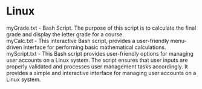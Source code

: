 # Linux<br>
myGrade.txt - Bash Script. The purpose of this script is to calculate the final grade and display the letter grade for a course.
<br>
myCalc.txt -  This interactive Bash script, provides a user-friendly menu-driven interface for performing basic mathematical calculations.
<br>
myScript.txt - This Bash script provides user-friendly options for managing user accounts on a Linux system. The script ensures that user inputs are properly validated and processes user management tasks accordingly. It provides a simple and interactive interface for managing user accounts on a Linux system.
